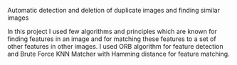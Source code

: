 Automatic detection and deletion of duplicate images and finding similar images

In this project I used few algorithms and principles which are known for finding features in an image and for matching these features to a set of other features in other images. I used ORB algorithm for feature detection and Brute Force KNN Matcher with Hamming distance for feature matching.
